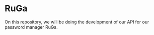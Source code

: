 # RuGa
On this repository, we will be doing the development of our API for our password manager RuGa.
